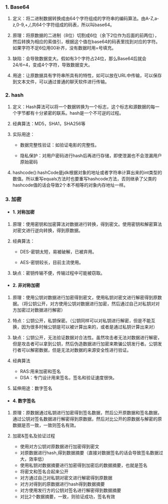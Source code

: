 

### 1. Base64 
    
1. 定义：将二进制数据转换成由64个字符组成的字符串的编码算法。由A-Z,a-z,0-9,+,/,共64个字符组成的码表，所以叫base64。

2. 原理：将原数据的二进制（8位）切割成6位（余下2位作为后面的前两位），然后转换为相应的索值引，根据这个值在base64的码表里找到对应的字符。如果字符不足6位用00补齐，没有数据时用=号填充。

3. 缺陷：会导致数据变大。假如有3个字符占24位，那么Base64后就会24/6=4，变成4个字符，导致数据变大。

4. 用途：让原数据具有字符串所具有的特性，如可以放在URL中传输，可以保存到文本文件，可以通过普通的聊天软件进行传输。


### 2. hash

1. 定义：Hash算法可以将一个数据转换为一个标志，这个标志和源数据的每一个字节都有十分紧密的联系。hash是一个不可逆的过程。
    
2. 经典算法：MD5，SHA1，SHA256等
    
3. 实际用途：

    - 数据完整性验证：如验证电影的完整性。

    - 隐私保护：对用户密码进行hash后再进行存储，即使泄漏也不会泄漏用户原始密码

4. hashcode():hashCode是jdk根据对象的地址或者字符串计算出来的int类型的数值。所以重写equals方法时也要重写hashcode方法，否则继承了父类的hashcode值的话会导致2个本不相等的对象内存地址一样。

### 3. 加密

- #### 1. 对称加密

1. 原理：使用密钥和加密算法对数据进行转换，得到密文。使用密钥和解密算法对密文进行逆向转换，得到原数据。

2. 经典算法：

    - DES-密钥太短，易被破解，已被弃用。

    - AES-密钥较长，目前主流使用。

3. 缺点：密钥传输不便，传输过程中可能被窃取。


- #### 2. 非对称加密

1. 原理：使用公钥对数据进行加密得到密文，使用私钥对密文进行解密得到原数据。（将公钥公开，对方使用公钥对数据进行加密，然后通过自己对私钥对对方加密过对数据进行解密）

2. 特点：公钥公开，私钥保密。（公钥同样可以对私钥进行解密，但是不能互换，因为很多时候公钥是可以被计算出来的，或者是通过私钥计算出来对）

3. 缺点：公钥公开，无法验证数据对合法性。虽然攻击者无法对数据进行解密，但是攻击者可以拿到公钥，然后伪造数据进行加密来欺骗公钥发行者。公钥发行者可以解密数据，但是无法对数据的来源安全性进行验证。

4. 经典算法
    - RAS:用来加密和签名
    - DSA：专门设计用来签名，签名和验证速度很快。
5. 延伸用途：数字签名

- #### 4. 数字签名

1. 原理：原数据通过私钥进行加密得到签名数据，然后公开原数据和签名数据，通过公钥对签名数据进行解密得到原数据，然后对比公开的原数据与解密的原数据是否一致，一致则签名有效。

2. 加密&签名及验证过程
    - 使用对方公钥对原数据进行加密得到密文
    - 对原数据进行hash,得到数据摘要（直接对数据签名的话会导致签名数据过大，效率低）
    - 使用私钥对数据摘要进行加密得到加密后的数据摘要，也就是签名
    - 将密文和签名合起来公开
    - 对方通过自己对私钥对密文进行解密得到原数据
    - 对方对得到的原数据进行hash得到数据摘要
    - 对方使用发行方的公钥对签名进行解密得到数据摘要
    - 对比2个数据摘要，一致，则验证成功，签名有效
